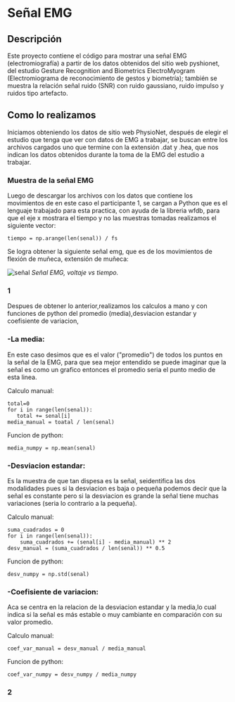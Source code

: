 # Señal EMG

## Descripción 
Este proyecto contiene el código para mostrar una señal EMG (electromiografía) a partir de los datos obtenidos del sitio web pyshionet, del estudio Gesture Recognition and Biometrics ElectroMyogram (Electromiograma de reconocimiento de gestos y biometría); también se muestra la relación señal ruido (SNR) con ruido gaussiano, ruido impulso y ruidos tipo artefacto.  

## Como lo realizamos 
Iniciamos obteniendo los datos de sitio web PhysioNet, después de elegir el estudio que tenga que ver con datos de EMG a trabajar, se buscan entre los archivos cargados uno que termine con la extensión .dat y .hea, que nos indican los datos obtenidos durante la toma de la EMG del estudio a trabajar.  
### Muestra de la señal EMG
Luego de descargar los archivos con los datos que contiene los movimientos de en este caso el participante 1, se cargan a Python que es el lenguaje trabajado para esta practica, con ayuda de la libreria wfdb, para que el eje x mostrara el tiempo y no las muestras tomadas realizamos el siguiente vector:
```pitón
tiempo = np.arange(len(senal)) / fs
```
Se logra obtener la siguiente señal emg, que es de los movimientos de flexión de muñeca, extensión de muñeca:

![señal ](https://github.com/user-attachments/assets/48740300-8fb9-4100-830d-b2c84479f3cf)
*Señal EMG, voltaje vs tiempo.*

### 1
Despues de obtener lo anterior,realizamos los calculos a mano y con funciones de python del promedio (media),desviacion estandar y coefisiente de variacion,

### -La media:
En este caso desimos que es el valor ("promedio") de todos los puntos en la señal de la EMG, para que sea mejor entendido se puede imaginar que la señal es como un grafico entonces el promedio seria el punto medio de esta linea.

 Calculo manual:
 ``` pitón
total=0
for i in range(len(senal)):
    total += senal[i]
media_manual = toatal / len(senal)
```
Funcion de python:
``` pitón
media_numpy = np.mean(senal)
```

### -Desviacion estandar:
Es la muestra de que tan dispesa es la señal, seidentifica las dos modalidades pues si la desviacion es baja o pequeña podemos decir que la señal es constante pero si la desviacion es grande la señal tiene muchas variaciones (seria lo contrario a la pequeña).

 Calculo manual:
``` pitón
suma_cuadrados = 0
for i in range(len(senal)):
    suma_cuadrados += (senal[i] - media_manual) ** 2
desv_manual = (suma_cuadrados / len(senal)) ** 0.5 
```
Funcion de python:
``` pitón
desv_numpy = np.std(senal)
```
### -Coefisiente de variacion:
Aca se centra en la relacion de la desviacion estandar y la media,lo cual indica si la señal es más estable o muy cambiante en comparación con su valor promedio.

 Calculo manual:
``` pitón
coef_var_manual = desv_manual / media_manual
```
Funcion de python:
``` pitón
coef_var_numpy = desv_numpy / media_numpy
```
### 2




